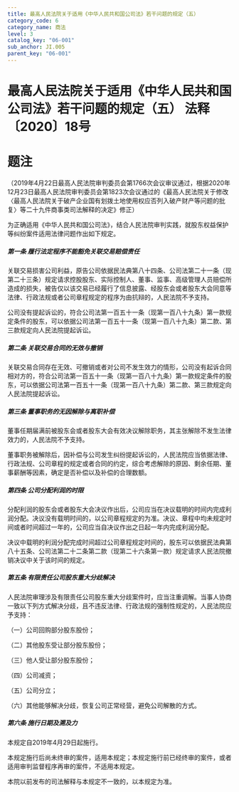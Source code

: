 ```yaml
---
title: 最高人民法院关于适用《中华人民共和国公司法》若干问题的规定（五）
category_code: 6
category_name: 商法
level: 3
catalog_key: "06-001"
sub_anchor: JI.005
parent_key: "06-001"
---
```

# 最高人民法院关于适用《中华人民共和国公司法》若干问题的规定（五）  法释〔2020〕18号

# 题注
（2019年4月22日最高人民法院审判委员会第1766次会议审议通过，根据2020年12月23日最高人民法院审判委员会第1823次会议通过的《最高人民法院关于修改〈最高人民法院关于破产企业国有划拨土地使用权应否列入破产财产等问题的批复〉等二十九件商事类司法解释的决定》修正）

为正确适用《中华人民共和国公司法》，结合人民法院审判实践，就股东权益保护等纠纷案件适用法律问题作出如下规定。

##### 第一条  履行法定程序不能豁免关联交易赔偿责任
关联交易损害公司利益，原告公司依据民法典第八十四条、公司法第二十一条（现第二十三条）规定请求控股股东、实际控制人、董事、监事、高级管理人员赔偿所造成的损失，被告仅以该交易已经履行了信息披露、经股东会或者股东大会同意等法律、行政法规或者公司章程规定的程序为由抗辩的，人民法院不予支持。

公司没有提起诉讼的，符合公司法第一百五十一条（现第一百八十九条）第一款规定条件的股东，可以依据公司法第一百五十一条（现第一百八十九条）第二款、第三款规定向人民法院提起诉讼。

##### 第二条  关联交易合同的无效与撤销
关联交易合同存在无效、可撤销或者对公司不发生效力的情形，公司没有起诉合同相对方的，符合公司法第一百五十一条（现第一百八十九条）第一款规定条件的股东，可以依据公司法第一百五十一条（现第一百八十九条）第二款、第三款规定向人民法院提起诉讼。

##### 第三条  董事职务的无因解除与离职补偿
董事任期届满前被股东会或者股东大会有效决议解除职务，其主张解除不发生法律效力的，人民法院不予支持。

董事职务被解除后，因补偿与公司发生纠纷提起诉讼的，人民法院应当依据法律、行政法规、公司章程的规定或者合同的约定，综合考虑解除的原因、剩余任期、董事薪酬等因素，确定是否补偿以及补偿的合理数额。

##### 第四条  公司分配利润的时限
分配利润的股东会或者股东大会决议作出后，公司应当在决议载明的时间内完成利润分配。决议没有载明时间的，以公司章程规定的为准。决议、章程中均未规定时间或者时间超过一年的，公司应当自决议作出之日起一年内完成利润分配。

决议中载明的利润分配完成时间超过公司章程规定时间的，股东可以依据民法典第八十五条、公司法第二十二条第二款（现第二十六条第一款）规定请求人民法院撤销决议中关于该时间的规定。

##### 第五条  有限责任公司股东重大分歧解决
人民法院审理涉及有限责任公司股东重大分歧案件时，应当注重调解。当事人协商一致以下列方式解决分歧，且不违反法律、行政法规的强制性规定的，人民法院应予支持：

（一）公司回购部分股东股份；

（二）其他股东受让部分股东股份；

（三）他人受让部分股东股份；

（四）公司减资；

（五）公司分立；

（六）其他能够解决分歧，恢复公司正常经营，避免公司解散的方式。

##### 第六条  施行日期及溯及力
本规定自2019年4月29日起施行。

本规定施行后尚未终审的案件，适用本规定；本规定施行前已经终审的案件，或者适用审判监督程序再审的案件，不适用本规定。

本院以前发布的司法解释与本规定不一致的，以本规定为准。
